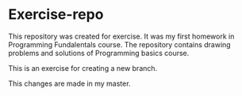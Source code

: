 ﻿# Exercise-repo


This repository was created for exercisе. It was my first homework in Programming Fundalentals course.
The repository contains drawing problems and solutions of Programming basics course.

This is an exercise for creating a new branch.


This changes are made in my master.
